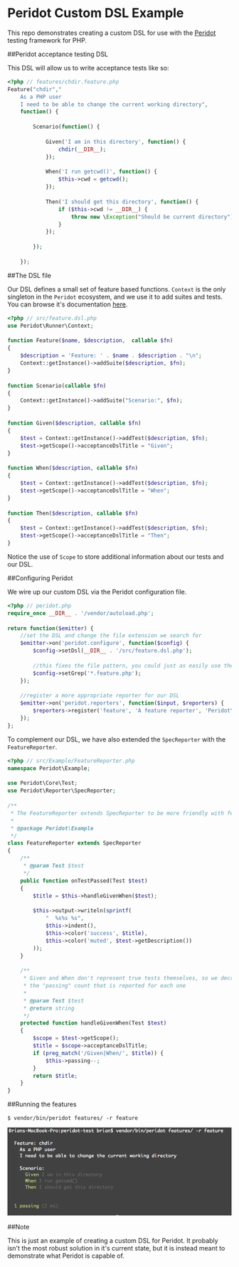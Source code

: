 Peridot Custom DSL Example
==========================

This repo demonstrates creating a custom DSL for use with the [Peridot](https://github.com/peridot-php/peridot) testing framework for PHP.

##Peridot acceptance testing DSL

This DSL will allow us to write acceptance tests like so:

```php
<?php // features/chdir.feature.php
Feature("chdir","
    As a PHP user
    I need to be able to change the current working directory",
    function() {

        Scenario(function() {
        
            Given('I am in this directory', function() {
                chdir(__DIR__);
            });

            When('I run getcwd()', function() {
                $this->cwd = getcwd();
            });

            Then('I should get this directory', function() {
                if ($this->cwd != __DIR__) {
                    throw new \Exception("Should be current directory");
                }
            });

        });

    });

```

##The DSL file

Our DSL defines a small set of feature based functions. `Context` is the only singleton in the `Peridot` ecosystem,
and we use it to add suites and tests. You can browse it's documentation [here](http://peridot-php.github.io/docs/class-Peridot.Runner.Context.html).

```php
<?php // src/feature.dsl.php
use Peridot\Runner\Context;

function Feature($name, $description,  callable $fn)
{
    $description = 'Feature: ' . $name . $description . "\n";
    Context::getInstance()->addSuite($description, $fn);
}

function Scenario(callable $fn)
{
    Context::getInstance()->addSuite("Scenario:", $fn);
}

function Given($description, callable $fn)
{
    $test = Context::getInstance()->addTest($description, $fn);
    $test->getScope()->acceptanceDslTitle = "Given";
}

function When($description, callable $fn)
{
    $test = Context::getInstance()->addTest($description, $fn);
    $test->getScope()->acceptanceDslTitle = "When";
}

function Then($description, callable $fn)
{
    $test = Context::getInstance()->addTest($description, $fn);
    $test->getScope()->acceptanceDslTitle = "Then";
}
```

Notice the use of `Scope` to store additional information about our tests and our DSL.

##Configuring Peridot

We wire up our custom DSL via the Peridot configuration file.

```php
<?php // peridot.php
require_once __DIR__ . '/vendor/autoload.php';

return function($emitter) {
    //set the DSL and change the file extension we search for
    $emitter->on('peridot.configure', function($config) {
        $config->setDsl(__DIR__ . '/src/feature.dsl.php');

        //this fixes the file pattern, you could just as easily use the -g option from the cli
        $config->setGrep('*.feature.php');
    });

    //register a more appropriate reporter for our DSL
    $emitter->on('peridot.reporters', function($input, $reporters) {
        $reporters->register('feature', 'A feature reporter', 'Peridot\Example\FeatureReporter');
    });
};
```

To complement our DSL, we have also extended the `SpecReporter`
with the `FeatureReporter`.

```php
<?php // src/Example/FeatureReporter.php
namespace Peridot\Example;

use Peridot\Core\Test;
use Peridot\Reporter\SpecReporter;

/**
 * The FeatureReporter extends SpecReporter to be more friendly with feature language
 *
 * @package Peridot\Example
 */
class FeatureReporter extends SpecReporter
{
    /**
     * @param Test $test
     */
    public function onTestPassed(Test $test)
    {
        $title = $this->handleGivenWhen($test);

        $this->output->writeln(sprintf(
            "  %s%s %s",
            $this->indent(),
            $this->color('success', $title),
            $this->color('muted', $test->getDescription())
        ));
    }

    /**
     * Given and When don't represent true tests themselves, so we decrement
     * the "passing" count that is reported for each one
     *
     * @param Test $test
     * @return string
     */
    protected function handleGivenWhen(Test $test)
    {
        $scope = $test->getScope();
        $title = $scope->acceptanceDslTitle;
        if (preg_match('/Given|When/', $title)) {
            $this->passing--;
        }
        return $title;
    }
}
```

##Running the features

```
$ vendor/bin/peridot features/ -r feature
```

![Peridot acceptance testing](https://raw.githubusercontent.com/peridot-php/peridot-dsl-example/master/output.png "Peridot acceptance testing")

##Note

This is just an example of creating a custom DSL for Peridot. It probably isn't the most robust solution in it's current state, but it is instead meant to demonstrate what Peridot is capable of.
